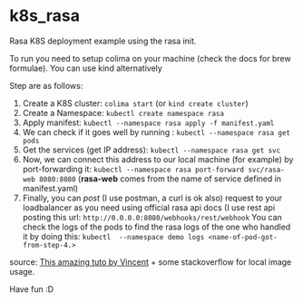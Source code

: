 # k8s_rasa

Rasa K8S deployment example using the rasa init.

To run you need to setup colima on your machine (check the docs for brew formulae).
You can use kind alternatively

Step are as follows:

1. Create a K8S cluster: `colima start` (or `kind create cluster`) 
2. Create a Namespace: `kubectl create namespace rasa`
3. Apply manifest: `kubectl --namespace rasa apply -f manifest.yaml`
4. We can check if it goes well by running : `kubectl --namespace rasa get pods`
6. Get the services (get IP address): `kubectl --namespace rasa get svc`
7. Now, we can connect this address to our local machine (for example) by port-forwarding it: `kubectl --namespace rasa port-forward svc/rasa-web 8080:8080` (**rasa-web** comes from the name of service defined in manifest.yaml)
8. Finally, you can *post* (I use postman, a curl is ok also) request to your loadbalancer as you need using official rasa api docs (I use rest api posting this url: `http://0.0.0.0:8080/webhooks/rest/webhook`
You can check the logs of the pods to find the rasa logs of the one who handled it by doing this:
`kubectl  --namespace demo logs <name-of-pod-got-from-step-4.>`

source: [This amazing tuto by Vincent](https://www.youtube.com/watch?v=Cj-LFSCf7Jw&list=PL75e0qA87dlHmfmu7oPPYA22fmc6GJ2aW&index=6&ab_channel=Rasa) + some stackoverflow for local image usage.

Have fun :D
